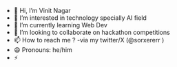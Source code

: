 - 👋 Hi, I’m Vinit Nagar
- 👀 I’m interested in technology specially AI field
- 🌱 I’m currently learning Web Dev
- 💞️ I’m looking to collaborate on hackathon competitions
- 📫 How to reach me ? -via my twitter/X (@sorxererr )
- 😄 Pronouns: he/him  
- ⚡
<!---
sorxerer/sorxerer is a ✨ special ✨ repository because its `README.md` (this file) appears on your GitHub profile.
You can click the Preview link to take a look at your changes.
--->
